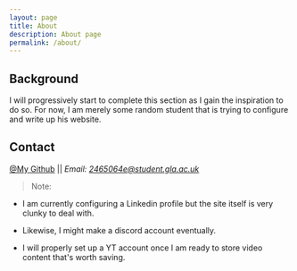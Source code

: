 ```yaml
---
layout: page
title: About
description: About page
permalink: /about/
---
```


## Background
I will progressively start to complete this section as I gain the inspiration to do so. For now, I am merely some random student that is trying to configure and write up his website.

## Contact
[@My Github](https://github.com/MoradEnCours)  || <em>Email: 2465064e@student.gla.ac.uk</em>


> Note:

* I am currently configuring a Linkedin profile but the site itself is very clunky to deal with.<br/>

* Likewise, I might make a discord account eventually.

* I will properly set up a YT account once I am ready to store video content that's worth saving.